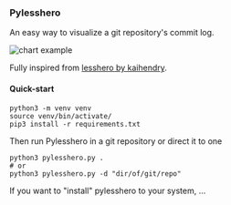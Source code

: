 ### Pylesshero
An easy way to visualize a git repository's commit log.

![chart example]()

Fully inspired from [lesshero by kaihendry](https://github.com/kaihendry/lesshero).

#### Quick-start
```shell
python3 -m venv venv
source venv/bin/activate/
pip3 install -r requirements.txt
```
Then run Pylesshero in a git repository or direct it to one
```shell
python3 pylesshero.py .
# or
python3 pylesshero.py -d "dir/of/git/repo"
```
If you want to "install" pylesshero to your system, ...
